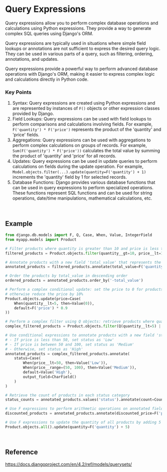# Query Expressions

Query expressions allow you to perform complex database operations and calculations using Python expressions. They provide a way to generate complex SQL queries using Django's ORM.

Query expressions are typically used in situations where simple field lookups or annotations are not sufficient to express the desired query logic. They can be used in various parts of a query, such as filtering, ordering, annotations, and updates.

Query expressions provide a powerful way to perform advanced database operations with Django's ORM, making it easier to express complex logic and calculations directly in Python code.

### Key Points
1. Syntax: Query expressions are created using Python expressions and are represented by instances of `F()` objects or other expression classes provided by Django.
2. Field Lookups: Query expressions can be used with field lookups to perform comparisons and calculations involving fields. For example, `F('quantity') * F('price')` represents the product of the 'quantity' and 'price' fields.
3. Aggregations: Query expressions can be used with aggregations to perform complex calculations on groups of records. For example, `Sum(F('quantity') * F('price'))` calculates the total value by summing the product of 'quantity' and 'price' for all records.
4. Updates: Query expressions can be used in update queries to perform calculations on fields during the update operation. For example, `Model.objects.filter(...).update(quantity=F('quantity') + 1)` increments the 'quantity' field by 1 for selected records.
5. Database Functions: Django provides various database functions that can be used in query expressions to perform specialized operations. These functions represent SQL functions and can be used for string operations, date/time manipulations, mathematical calculations, etc.

<br>

## Example
```python
from django.db.models import F, Q, Case, When, Value, IntegerField
from myapp.models import Product

# Filter products where quantity is greater than 10 and price is less than 100
filtered_products = Product.objects.filter(quantity__gt=10, price__lt=100)

# Annotate products with a new field 'total_value' that represents the product of quantity and price
annotated_products = filtered_products.annotate(total_value=F('quantity') * F('price'))

# Order the products by total_value in descending order
ordered_products = annotated_products.order_by('-total_value')

# Perform a complex conditional update: set the price to 0 for products with quantity less than 5,
# otherwise reduce the price by 10%
Product.objects.update(price=Case(
    When(quantity__lt=5, then=Value(0)),
    default=F('price') * 0.9
))

# Perform a complex filter using Q objects: retrieve products where quantity is less than 5 or price is greater than 100
complex_filtered_products = Product.objects.filter(Q(quantity__lt=5) | Q(price__gt=100))

# Use conditional expressions to annotate products with a new field 'status' based on price:
# - If price is less than 50, set status as 'Low'
# - If price is between 50 and 100, set status as 'Medium'
# - Otherwise, set status as 'High'
annotated_products = complex_filtered_products.annotate(
    status=Case(
        When(price__lt=50, then=Value('Low')),
        When(price__range=(50, 100), then=Value('Medium')),
        default=Value('High'),
        output_field=CharField()
    )
)

# Retrieve the count of products in each status category
status_counts = annotated_products.values('status').annotate(count=Count('id'))

# Use F expressions to perform arithmetic operations on annotated fields
discounted_products = annotated_products.annotate(discounted_price=F('price') * 0.8)

# Use F expressions to update the quantity of all products by adding 5
Product.objects.all().update(quantity=F('quantity') + 5)
```

<br>

## Reference
https://docs.djangoproject.com/en/4.2/ref/models/querysets/
